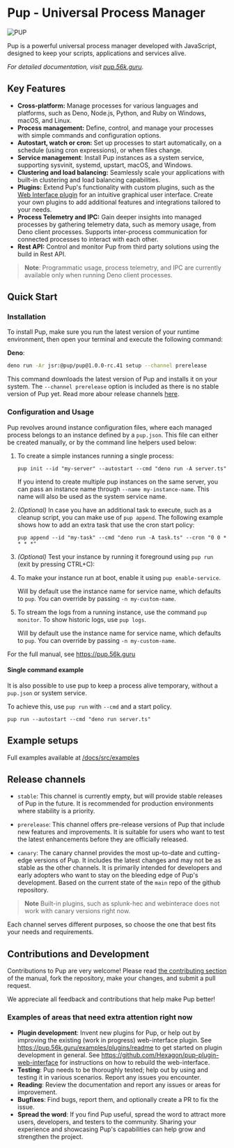 # Pup - Universal Process Manager

![PUP](https://cdn.jsdelivr.net/gh/hexagon/pup@master/docs/src/resources/pup_dark.png)

Pup is a powerful universal process manager developed with JavaScript, designed to keep your scripts, applications and services alive.

_For detailed documentation, visit [pup.56k.guru](https://pup.56k.guru)._

## Key Features

- **Cross-platform:** Manage processes for various languages and platforms, such as Deno, Node.js, Python, and Ruby on Windows, macOS, and Linux.
- **Process management:** Define, control, and manage your processes with simple commands and configuration options.
- **Autostart, watch or cron:** Set up processes to start automatically, on a schedule (using cron expressions), or when files change.
- **Service management**: Install Pup instances as a system service, supporting sysvinit, systemd, upstart, macOS, and Windows.
- **Clustering and load balancing:** Seamlessly scale your applications with built-in clustering and load balancing capabilities.
- **Plugins:** Extend Pup's functionality with custom plugins, such as the [Web Interface plugin](/docs/src/examples/basic-webinterface/README.md) for an intuitive graphical user interface. Create
  your own plugins to add additional features and integrations tailored to your needs.
- **Process Telemetry and IPC:** Gain deeper insights into managed processes by gathering telemetry data, such as memory usage, from Deno client processes. Supports inter-process communication for
  connected processes to interact with each other.
- **Rest API:** Control and monitor Pup from third party solutions using the build in Rest API.

> **Note**: Programmatic usage, process telemetry, and IPC are currently available only when running Deno client processes.

## Quick Start

### Installation

To install Pup, make sure you run the latest version of your runtime environment, then open your terminal and execute the following command:

**Deno**:

```bash
deno run -Ar jsr:@pup/pup@1.0.0-rc.41 setup --channel prerelease
```

This command downloads the latest version of Pup and installs it on your system. The `--channel prerelease` option is included as there is no stable version of Pup yet. Read more abour release
channels [here](https://hexagon.github.io/pup/installation.html#release-channels).

### Configuration and Usage

Pup revolves around instance configuration files, where each managed process belongs to an instance defined by a `pup.json`. This file can either be created manually, or by the command line helpers
used below:

1. To create a simple instances running a single process:

   `pup init --id "my-server" --autostart --cmd "deno run -A server.ts"`

   If you intend to create multiple pup instances on the same server, you can pass an instance name through `--name my-instance-name`. This name will also be used as the system service name.

2. _(Optional)_ In case you have an additional task to execute, such as a cleanup script, you can make use of `pup append`. The following example shows how to add an extra task that use the cron start
   policy:

   `pup append --id "my-task" --cmd "deno run -A task.ts" --cron "0 0 * * * *"`

3. _(Optional)_ Test your instance by running it foreground using `pup run` (exit by pressing CTRL+C):

4. To make your instance run at boot, enable it using `pup enable-service`.

   Will by default use the instance name for service name, which defaults to `pup`. You can override by passing `-n my-custom-name`.

5. To stream the logs from a running instance, use the command `pup monitor`. To show historic logs, use `pup logs`.

   Will by default use the instance name for service name, which defaults to `pup`. You can override by passing `-n my-custom-name`.

For the full manual, see <https://pup.56k.guru>

#### Single command example

It is also possible to use pup to keep a process alive temporary, without a `pup.json` or system service.

To achieve this, use `pup run` with `--cmd` and a start policy.

`pup run --autostart --cmd "deno run server.ts"`

## Example setups

Full examples available at [/docs/src/examples](/docs/src/examples)

## Release channels

- `stable`: This channel is currently empty, but will provide stable releases of Pup in the future. It is recommended for production environments where stability is a priority.

- `prerelease`: This channel offers pre-release versions of Pup that include new features and improvements. It is suitable for users who want to test the latest enhancements before they are officially
  released.

- `canary`: The canary channel provides the most up-to-date and cutting-edge versions of Pup. It includes the latest changes and may not be as stable as the other channels. It is primarily intended
  for developers and early adopters who want to stay on the bleeding edge of Pup's development. Based on the current state of the `main` repo of the github repository.

> **Note** Built-in plugins, such as splunk-hec and webinterace does not work with canary versions right now.

Each channel serves different purposes, so choose the one that best fits your needs and requirements.

## Contributions and Development

Contributions to Pup are very welcome! Please read [the contributing section](https://pup.56k.guru/contributing.html) of the manual, fork the repository, make your changes, and submit a pull request.

We appreciate all feedback and contributions that help make Pup better!

### Examples of areas that need extra attention right now

- **Plugin development**: Invent new plugins for Pup, or help out by improving the existing (work in progress) web-interface plugin. See <https://pup.56k.guru/examples/plugins/readme> to get started
  on plugin development in general. See <https://github.com/Hexagon/pup-plugin-web-interface> for instructions on how to rebuild the web-interface.
- **Testing**: Pup needs to be thoroughly tested; help out by using and testing it in various scenarios. Report any issues you encounter.
- **Reading**: Review the documentation and report any issues or areas for improvement.
- **Bugfixes**: Find bugs, report them, and optionally create a PR to fix the issue.
- **Spread the word**: If you find Pup useful, spread the word to attract more users, developers, and testers to the community. Sharing your experience and showcasing Pup's capabilities can help grow
  and strengthen the project.
